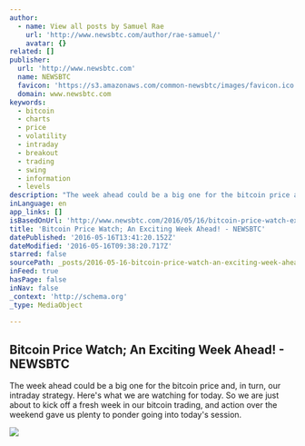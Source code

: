 ```yaml
---
author:
  - name: View all posts by Samuel Rae
    url: 'http://www.newsbtc.com/author/rae-samuel/'
    avatar: {}
related: []
publisher:
  url: 'http://www.newsbtc.com'
  name: NEWSBTC
  favicon: 'https://s3.amazonaws.com/common-newsbtc/images/favicon.ico'
  domain: www.newsbtc.com
keywords:
  - bitcoin
  - charts
  - price
  - volatility
  - intraday
  - breakout
  - trading
  - swing
  - information
  - levels
description: "The week ahead could be a big one for the bitcoin price and, in turn, our intraday strategy. Here's what we are watching for today. So we are just about to kick off a fresh week in our bitcoin trading, and action over the weekend gave us plenty to ponder going into today's session."
inLanguage: en
app_links: []
isBasedOnUrl: 'http://www.newsbtc.com/2016/05/16/bitcoin-price-watch-exciting-week-ahead/'
title: 'Bitcoin Price Watch; An Exciting Week Ahead! - NEWSBTC'
datePublished: '2016-05-16T13:41:20.152Z'
dateModified: '2016-05-16T09:38:20.717Z'
starred: false
sourcePath: _posts/2016-05-16-bitcoin-price-watch-an-exciting-week-ahead-newsbtc.md
inFeed: true
hasPage: false
inNav: false
_context: 'http://schema.org'
_type: MediaObject

---
```

<article style=""><h1>Bitcoin Price Watch; An Exciting Week Ahead! - NEWSBTC</h1><p>The week ahead could be a big one for the bitcoin price and, in turn, our intraday strategy. Here's what we are watching for today. So we are just about to kick off a fresh week in our bitcoin trading, and action over the weekend gave us plenty to ponder going into today's session.</p><img src="http://s3.amazonaws.com/main-newsbtc-images/2016/05/16101752/Screen-Shot-2016-05-16-at-11.08.17.png" /></article>